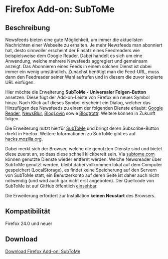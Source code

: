Firefox Add-on: SubToMe
===========================

Beschreibung
-----------------------------------------------

Newsfeeds bieten eine gute Möglichkeit, um immer die aktuellsten Nachrichten einer Webseite zu erhalten. Je mehr Newsfeeds man abonniert hat, desto sinnvoller erscheint der Einsatz eines Feedreaders wie beispielsweise dem Google Reader. Dabei handelt es sich um eine Anwendung, welche mehrere Newsfeeds aggregiert und gemeinsam anzeigt. Das Abonnieren eines Feeds in einem solchen Dienst ist dabei immer ein wenig umständlich. Zunächst benötigt man die Feed-URL, muss dann den Feedreader seiner Wahl aufrufen und in diesem die zuvor kopierte URL einfügen.

Hier möchte die Erweiterung __SubToMe - Universaler Folgen-Button__ ansetzen. Diese fügt der Add-on-Leiste von Firefox ein neues Symbol hinzu. Nach Klick auf dieses Symbol erscheint ein Dialog, welcher das Hinzufügen des Newsfeeds zu einem der folgenden Dienste erlaubt: [Google Reader](http://www.google.com/reader "Google Reader"), [NewsBlur](http://www.newsblur.com/ "NewsBlur"), [BlogLovin](http://www.bloglovin.com/ "BlogLovin") sowie [Blogtrottr](http://blogtrottr.com/ "Blogtrottr"). Weitere können in Zukunft folgen.

Die Erweiterung nutzt hierfür [SubToMe](http://www.subtome.com/ "SubToMe") und bringt deren Subscribe-Button direkt in Firefox. Weitere Informationen zu SubToMe gibt es auf [hacks.mozilla.org](https://hacks.mozilla.org/2013/02/subtome-a-better-subscribe-button/ "hacks.mozilla.org").

Dabei merkt sich der Browser, welche die genutzten Dienste sind und bietet diese zuerst an, so dass diese schnell klickbereit sein. Via [subtome.com](http://www.subtome.com/settings.html "subtome.com") können genutzte Dienste wieder entfernt werden. Welche Newsreader über SubToMe genutzt werden, bleibt dabei vollkommen lokal auf dem Computer gespeichert (LocalStorage), es findet keine Speicherung auf den Servern von SubToMe statt, ein Benutzerkonto auf deren Seite ist daher auch nicht notwendig (und wird auch gar nicht erst angeboten). Der Quellcode von SubToMe ist auf GitHub öffentlich [einsehbar](https://github.com/superfeedr/subtome "GitHub").

Die Erweiterung erfordert zur Installation **keinen Neustart** des Browsers.

Kompatibilität
-----------------------------------------------
Firefox 24.0 und neuer

Download
-----------------------------------------------

[Download Firefox Add-on: SubToMe](https://addons.mozilla.org/de/firefox/addon/subtome-subscribe-button/ "SubToMe")
